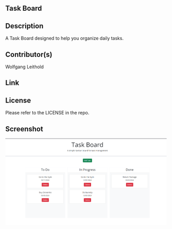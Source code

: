 ## Task Board

## Description

A Task Board designed to help you organize daily tasks.

## Contributor(s)

Wolfgang Leithold

## Link

## License

Please refer to the LICENSE in the repo.

## Screenshot

![screenshot](<Screenshot 2024-06-03 162039.png>)
